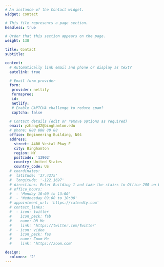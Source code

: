 ```yaml
---
# An instance of the Contact widget.
widget: contact

# This file represents a page section.
headless: true

# Order that this section appears on the page.
weight: 130

title: Contact
subtitle:

content:
  # Automatically link email and phone or display as text?
  autolink: true

  # Email form provider
  form:
   provider: netlify
   formspree:
   id:
   netlify:
   # Enable CAPTCHA challenge to reduce spam?
   captcha: false

  # Contact details (edit or remove options as required)
  email: yzhang42@binghamton.edu
  # phone: 888 888 88 88
  office: Engineering Building, N04
  address:
    street: 4400 Vestal Pkwy E
    city: Binghamton
    region: NY
    postcode: '13902'
    country: United States
    country_code: US
  # coordinates:
  #  latitude: '37.4275'
  #  longitude: '-122.1697'
  # directions: Enter Building 1 and take the stairs to Office 200 on Floor 2
  # office_hours:
  #  - 'Monday 10:00 to 13:00'
  #  - 'Wednesday 09:00 to 10:00'
  # appointment_url: 'https://calendly.com'
  # contact_links:
  #  - icon: twitter
  #    icon_pack: fab
  #    name: DM Me
  #    link: 'https://twitter.com/Twitter'
  #  - icon: video
  #    icon_pack: fas
  #    name: Zoom Me
  #    link: 'https://zoom.com'

design:
  columns: '2'
---
```

